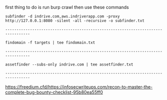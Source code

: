 first thing to do is run burp crawl then use these commands
```
subfinder -d indrive.com,aws.indriverapp.com -proxy http://127.0.0.1:8080 -silent -all -recursive -o subfinder.txt

---------------------------------------------------------------------------------

findomain -f targets | tee findomain.txt

---------------------------------------------------------------------------------

assetfinder --subs-only indrive.com | tee assetfinder.txt

---------------------------------------------------------------------------------

```


https://freedium.cfd/https://infosecwriteups.com/recon-to-master-the-complete-bug-bounty-checklist-95b80ea55ff0